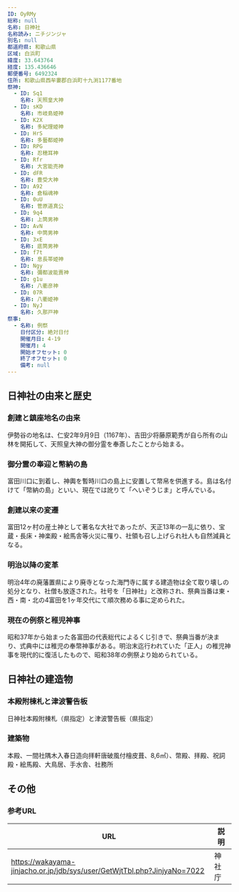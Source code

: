```yaml
---
ID: OyRMy
総称: null
名称: 日神社
名称読み: ニチジンジャ
別名: null
都道府県: 和歌山県
区域: 白浜町
緯度: 33.643764
経度: 135.436646
郵便番号: 6492324
住所: 和歌山県西牟婁郡白浜町十九渕1177番地
祭神:
  - ID: Sq1
    名称: 天照皇大神
  - ID: sKD
    名称: 市岐島姫神
  - ID: K2X
    名称: 多紀理姫神
  - ID: HrS
    名称: 多藝都姫神
  - ID: RPG
    名称: 忍穂耳神
  - ID: Rfr
    名称: 大宮能売神
  - ID: dFR
    名称: 豊受大神
  - ID: A92
    名称: 倉稲魂神
  - ID: 0uU
    名称: 菅原道真公
  - ID: 9q4
    名称: 上筒男神
  - ID: AvN
    名称: 中筒男神
  - ID: 3xE
    名称: 底筒男神
  - ID: f7t
    名称: 息長帯姫神
  - ID: Ngy
    名称: 彌都波能賣神
  - ID: g1u
    名称: 八衢彦神
  - ID: 07R
    名称: 八衢姫神
  - ID: NyJ
    名称: 久那戸神
祭事:
  - 名称: 例祭
    日付区分: 絶対日付
    開催月日: 4-19
    開催月: 4
    開始オフセット: 0
    終了オフセット: 0
    備考: null
---
```


## 日神社の由来と歴史

### 創建と鎮座地名の由来

伊勢谷の地名は、仁安2年9月9日（1167年）、吉田少将藤原範秀が自ら所有の山林を開拓して、天照皇大神の御分霊を奉斎したことから始まる。

### 御分霊の奉迎と幣納の島

富田川口に到着し、神輿を暫時川口の島上に安置して幣帛を供進する。島は名付けて「幣納の島」といい、現在では訛りて「へいぞうじま」と呼んでいる。

### 創建以来の変遷

富田12ヶ村の産土神として著名な大社であったが、天正13年の一乱に依り、宝蔵・長床・神楽殿・絵馬舎等火災に罹り、社領も召し上げられ社人も自然減員となる。

### 明治以降の変革

明治4年の廃藩置県により廃寺となった海門寺に属する建造物は全て取り壊しの処分となり、社僧も放逐された。社号を「日神社」と改称され、祭典当番は東・西・南・北の4富田を1ヶ年交代にて順次務める事に定められた。

### 現在の例祭と稚児神事

昭和37年から始まった各富田の代表総代によるくじ引きで、祭典当番が決まり、式典中には稚児の奉幣神事がある。明治末迄行われていた「正人」の稚児神事を現代的に復活したもので、昭和38年の例祭より始められている。

## 日神社の建造物

### 本殿附棟札と津波警告板

日神社本殿附棟札（県指定）と津波警告板（県指定）

### 建築物

本殿、一間社隅木入春日造向拝軒唐破風付檜皮葺、8,6㎡）、幣殿、拝殿、祝詞殿・絵馬殿、大鳥居、手水舎、社務所

## その他

### 参考URL

| URL                                                                      | 説明   |
| ------------------------------------------------------------------------ | ------ |
| https://wakayama-jinjacho.or.jp/jdb/sys/user/GetWjtTbl.php?JinjyaNo=7022 | 神社庁 |
